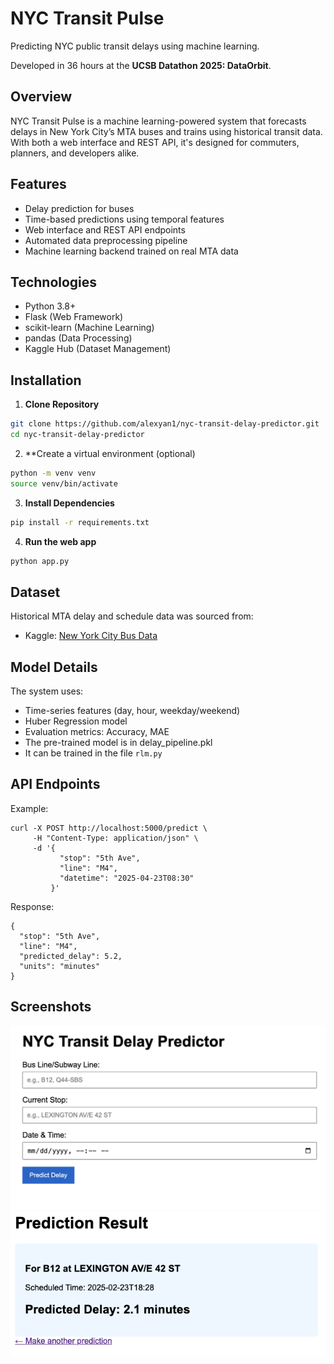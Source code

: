 # NYC Transit Pulse

Predicting NYC public transit delays using machine learning.

Developed in 36 hours at the **UCSB Datathon 2025: DataOrbit**.

## Overview
NYC Transit Pulse is a machine learning-powered system that forecasts delays in New York City’s MTA buses and trains using historical transit data. With both a web interface and REST API, it's designed for commuters, planners, and developers alike.

## Features

- Delay prediction for buses
- Time-based predictions using temporal features
- Web interface and REST API endpoints
- Automated data preprocessing pipeline
- Machine learning backend trained on real MTA data

## Technologies

- Python 3.8+
- Flask (Web Framework)
- scikit-learn (Machine Learning)
- pandas (Data Processing)
- Kaggle Hub (Dataset Management)

## Installation

1. **Clone Repository**
```bash
git clone https://github.com/alexyan1/nyc-transit-delay-predictor.git
cd nyc-transit-delay-predictor
```

2. **Create a virtual environment (optional)
```bash
python -m venv venv
source venv/bin/activate
```

3. **Install Dependencies**
```bash
pip install -r requirements.txt
```

4. **Run the web app**
```bash
python app.py
```

## Dataset
Historical MTA delay and schedule data was sourced from:
- Kaggle: [New York City Bus Data]([url](https://www.kaggle.com/datasets/stoney71/new-york-city-transport-statistics?))

## Model Details
The system uses:
- Time-series features (day, hour, weekday/weekend)
- Huber Regression model
- Evaluation metrics: Accuracy, MAE
- The pre-trained model is in delay_pipeline.pkl
- It can be trained in the file `rlm.py`

## API Endpoints

Example:
```
curl -X POST http://localhost:5000/predict \
     -H "Content-Type: application/json" \
     -d '{
           "stop": "5th Ave",
           "line": "M4",
           "datetime": "2025-04-23T08:30"
         }'
```

Response:
```
{
  "stop": "5th Ave",
  "line": "M4",
  "predicted_delay": 5.2,
  "units": "minutes"
}
```

## Screenshots
![Home Page Screenshot](static/home.png)
![Result Screenshot](static/result.png)

